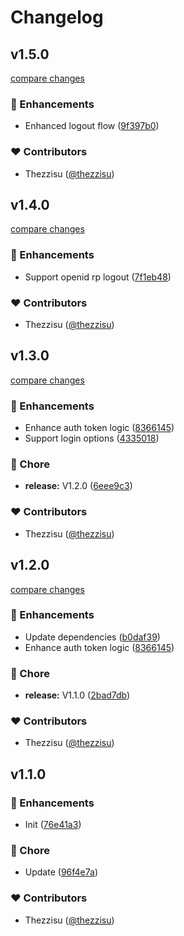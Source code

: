 # Changelog


## v1.5.0

[compare changes](https://github.com/fedstack-org/uaaa-nuxt/compare/v1.4.0...v1.5.0)

### 🚀 Enhancements

- Enhanced logout flow ([9f397b0](https://github.com/fedstack-org/uaaa-nuxt/commit/9f397b0))

### ❤️ Contributors

- Thezzisu ([@thezzisu](https://github.com/thezzisu))

## v1.4.0

[compare changes](https://github.com/fedstack-org/uaaa-nuxt/compare/v1.3.0...v1.4.0)

### 🚀 Enhancements

- Support openid rp logout ([7f1eb48](https://github.com/fedstack-org/uaaa-nuxt/commit/7f1eb48))

### ❤️ Contributors

- Thezzisu ([@thezzisu](https://github.com/thezzisu))

## v1.3.0

[compare changes](https://github.com/fedstack-org/uaaa-nuxt/compare/v1.2.0...v1.3.0)

### 🚀 Enhancements

- Enhance auth token logic ([8366145](https://github.com/fedstack-org/uaaa-nuxt/commit/8366145))
- Support login options ([4335018](https://github.com/fedstack-org/uaaa-nuxt/commit/4335018))

### 🏡 Chore

- **release:** V1.2.0 ([6eee9c3](https://github.com/fedstack-org/uaaa-nuxt/commit/6eee9c3))

### ❤️ Contributors

- Thezzisu ([@thezzisu](https://github.com/thezzisu))

## v1.2.0

[compare changes](https://github.com/fedstack-org/uaaa-nuxt/compare/v1.1.0...v1.2.0)

### 🚀 Enhancements

- Update dependencies ([b0daf39](https://github.com/fedstack-org/uaaa-nuxt/commit/b0daf39))
- Enhance auth token logic ([8366145](https://github.com/fedstack-org/uaaa-nuxt/commit/8366145))

### 🏡 Chore

- **release:** V1.1.0 ([2bad7db](https://github.com/fedstack-org/uaaa-nuxt/commit/2bad7db))

### ❤️ Contributors

- Thezzisu ([@thezzisu](https://github.com/thezzisu))

## v1.1.0


### 🚀 Enhancements

- Init ([76e41a3](https://github.com/fedstack-org/uaaa-nuxt/commit/76e41a3))

### 🏡 Chore

- Update ([96f4e7a](https://github.com/fedstack-org/uaaa-nuxt/commit/96f4e7a))

### ❤️ Contributors

- Thezzisu ([@thezzisu](https://github.com/thezzisu))

